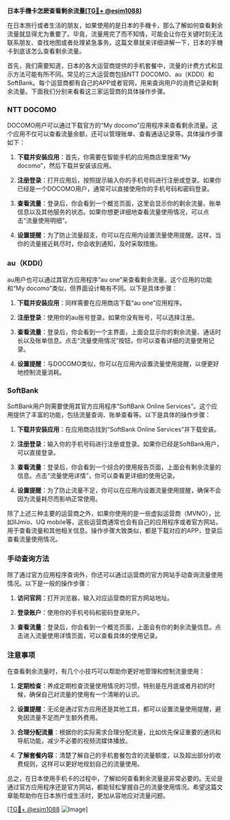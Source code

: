 **日本手機卡怎麽查看剩余流量[[TG💪+ @esim1088](https://t.me/s/esim1088)]**

在日本旅行或者生活的朋友，如果使用的是日本的手機卡，那么了解如何查看剩余流量就显得尤为重要了。毕竟，流量用完了而不知情，可能会让你在关键时刻无法联系朋友、查找地图或者处理紧急事务。这篇文章就来详细讲解一下，日本的手機卡到底该怎么查看剩余流量。

首先，我们需要知道，日本的各大运营商提供的手机套餐中，流量的计费方式和显示方法可能有所不同。常见的三大运营商包括NTT DOCOMO、au（KDDI）和SoftBank。每个运营商都有自己的APP或者官网，用来查询用户的消费记录和剩余流量。下面我们分别来看看这三家运营商的具体操作步骤。

### NTT DOCOMO

DOCOMO用户可以通过下载官方的“My docomo”应用程序来查看剩余流量。这个应用不仅可以查看流量余额，还可以管理账单、查看通话记录等。具体操作步骤如下：

1. **下载并安装应用**：首先，你需要在智能手机的应用商店里搜索“My docomo”，然后下载并安装该应用。
   
2. **注册登录**：打开应用后，按照提示输入你的手机号码进行注册或登录。如果你已经是一个DOCOMO用户，通常可以直接使用你的手机号码和密码登录。

3. **查看流量**：登录后，你会看到一个概览页面，这里会显示你的剩余流量、账单信息以及其他服务的状态。如果你想更详细地查看流量使用情况，可以点击“流量使用明细”。

4. **设置提醒**：为了防止流量超支，你可以在应用内设置流量使用提醒。这样，当你的流量接近耗尽时，你会收到通知，及时采取措施。

### au（KDDI）

au用户也可以通过其官方应用程序“au one”来查看剩余流量。这个应用的功能和“My docomo”类似，但界面设计略有不同。以下是具体步骤：

1. **下载并安装应用**：同样需要在应用商店下载“au one”应用程序。

2. **注册登录**：使用你的au账号登录。如果你没有账号，可以选择注册。

3. **查看流量**：登录后，你会看到一个主界面，上面会显示你的剩余流量、通话时长以及账单信息。点击“流量使用情况”按钮，你可以查看详细的流量使用记录。

4. **设置提醒**：与DOCOMO类似，你可以在应用内设置流量使用提醒，以便更好地控制流量消耗。

### SoftBank

SoftBank用户则需要使用其官方应用程序“SoftBank Online Services”。这个应用提供了丰富的功能，包括流量查询、账单查看等。以下是具体的操作步骤：

1. **下载并安装应用**：在应用商店找到“SoftBank Online Services”并下载安装。

2. **注册登录**：输入你的手机号码进行注册或登录。如果你已经是SoftBank用户，可以直接登录。

3. **查看流量**：登录后，你会看到一个综合的使用报告页面，上面会有剩余流量的信息。点击“流量使用详情”，你可以查看更详细的使用记录。

4. **设置提醒**：为了防止流量不足，你可以在应用内设置流量使用提醒，确保不会因为流量耗尽而影响正常使用。

除了上述三种主要的运营商之外，如果你使用的是一些虚拟运营商（MVNO），比如IIJmio、UQ mobile等，这些运营商通常也会有自己的应用程序或者官方网站，用于查看流量和其他相关信息。操作步骤大致类似，都是下载对应的APP，登录后查看流量使用情况。

### 手动查询方法

除了通过官方应用程序查询外，你还可以通过运营商的官方网站手动查询流量使用情况。以下是一般的操作步骤：

1. **访问官网**：打开浏览器，输入对应运营商的官方网站地址。

2. **登录账户**：使用你的手机号码和密码登录账户。

3. **查看流量**：登录后，你会看到一个概览页面，上面会有你的剩余流量信息。点击进入流量使用详情页面，可以查看具体的使用记录。

### 注意事项

在查看剩余流量时，有几个小技巧可以帮助你更好地管理和控制流量使用：

1. **定期检查**：养成定期检查流量使用情况的习惯，特别是在月底或者月初的时候，确保自己对流量的使用有一个清晰的认识。

2. **设置提醒**：无论是通过官方应用还是其他工具，都可以设置流量使用提醒，避免因流量不足而产生额外费用。

3. **合理分配流量**：根据你的实际需求合理分配流量，比如优先保证重要的通讯和导航功能，减少不必要的视频流媒体播放。

4. **了解套餐内容**：清楚了解自己的手机套餐包含的流量额度，以及超出部分的收费规则，这样可以更好地规划自己的流量使用。

总之，在日本使用手机卡的过程中，了解如何查看剩余流量是非常必要的。无论是通过官方应用程序还是官方网站，都能轻松掌握自己的流量使用情况。希望这篇文章能帮助你在日本旅行或生活时，更加从容地应对流量问题。

[[TG💪+ @esim1088](https://t.me/s/esim1088) ![Image](https://i.postimg.cc/4NQfJmqS/Snipaste-2025-05-13-00-14-12.png)]